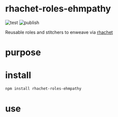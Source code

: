 # rhachet-roles-ehmpathy

![test](https://github.com/ehmpathy/rhachet-roles-ehmpathy/workflows/test/badge.svg)
![publish](https://github.com/ehmpathy/rhachet-roles-ehmpathy/workflows/publish/badge.svg)

Reusable roles and stitchers to enweave via [rhachet](github.com/ehmpathy/rhachet)

# purpose

# install

```sh
npm install rhachet-roles-ehmpathy
```

# use
